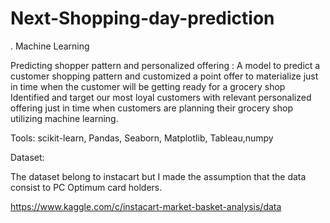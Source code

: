 # Next-Shopping-day-prediction


.           Machine Learning

Predicting shopper pattern and personalized offering   : A model to predict a customer shopping pattern and customized a point offer to materialize just in time when the customer will be getting ready for a grocery shop  Identified and target our most loyal customers with relevant personalized offering just in time when customers are planning their grocery shop utilizing machine learning.

Tools: scikit-learn, Pandas, Seaborn, Matplotlib, Tableau,numpy


Dataset:

The dataset belong to instacart but I made the assumption that the data consist to PC Optimum card holders.

https://www.kaggle.com/c/instacart-market-basket-analysis/data
